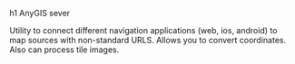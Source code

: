 h1 AnyGIS sever

Utility to connect different navigation applications (web, ios, android) to map sources with non-standard URLS. Allows you to convert coordinates. Also can process tile images.
